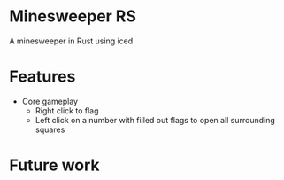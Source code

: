 # Minesweeper RS
A minesweeper in Rust using iced

# Features
- Core gameplay
    - Right click to flag
    - Left click on a number with filled out flags to open all surrounding squares

# Future work
